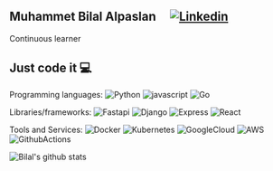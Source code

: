 ##  Muhammet Bilal Alpaslan  &nbsp; &nbsp; [![Linkedin](https://i.stack.imgur.com/gVE0j.png)](https://www.linkedin.com/in/bilalalpaslan)
Continuous learner

## Just code it 💻

Programming languages:
![Python](https://img.shields.io/badge/-Python-056676?style=flat&logo=Python&labelColor=000)
![javascript](https://img.shields.io/badge/-javascript-056676?style=flat&logo=javascript&labelColor=000)
![Go](https://img.shields.io/badge/-Go-056676?style=flat&logo=Go&labelColor=000)


Libraries/frameworks:
![Fastapi](https://img.shields.io/badge/-Fastapi-056676?style=flat&logo=fastapi&labelColor=000)
![Django](https://img.shields.io/badge/-Django-056676?style=flat&logo=django&labelColor=000)
![Express](https://img.shields.io/badge/-Express-056676?style=flat&logo=Express&labelColor=000)
![React](https://img.shields.io/badge/-React-056676?style=flat&logo=react&labelColor=000)


Tools and Services:
![Docker](https://img.shields.io/badge/-Docker-056676?style=flat&logo=Docker&labelColor=000)
![Kubernetes](https://img.shields.io/badge/-Kubernetes-056676?style=flat&logo=Kubernetes&labelColor=000)
![GoogleCloud](https://img.shields.io/badge/-GoogleCloud-056676?style=flat&logo=GoogleCloud&labelColor=000)
![AWS](https://img.shields.io/badge/-AWS-056676?style=flat&logo=amazon&labelColor=000)
![GithubActions](https://img.shields.io/badge/-GithubActions-056676?style=flat&logo=githubactions&labelColor=000)



![Bilal's github stats](https://github-readme-stats.vercel.app/api?username=BilalAlpaslan&show_icons=true)

